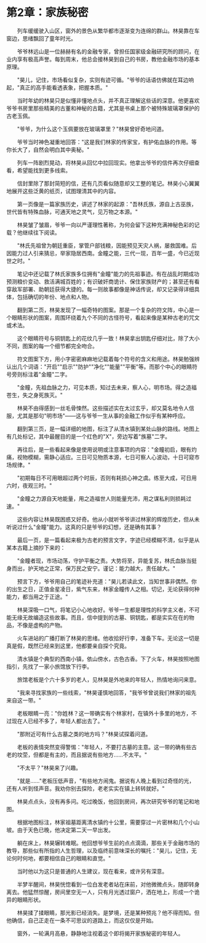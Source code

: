 # 第2章：家族秘密

　　列车缓缓驶入山区，窗外的景色从繁华都市逐渐变为连绵的群山。林昊靠在车窗边，思绪飘回了童年时光。

　　爷爷林远山是一位赫赫有名的金融专家，曾担任国家级金融研究所的顾问，在业内享有极高声誉。每到周末，他总会接林昊到自己的书房，教他金融市场的基本原理。

　　"昊儿，记住，市场看似复杂，实则有迹可循。"爷爷的话语仿佛就在耳边响起，"真正的高手能看透表象，把握本质。"

　　当时年幼的林昊只是似懂非懂地点头，并不真正理解这些话的深意。他更喜欢爷爷书房里那些精美的古董和神秘的古籍，尤其是书桌上那个被特殊玻璃罩保护的古老玉佩。

　　"爷爷，为什么这个玉佩要放在玻璃罩里？"林昊曾好奇地问道。

　　爷爷当时神色凝重地回答："这是我们林家的传家宝，有护佑血脉的作用。等你长大了，自然会明白其中奥秘。"

　　列车一阵剧烈晃动，将林昊从回忆中拉回现实。他拿出爷爷的信件再次仔细查看，希望能找到更多线索。

　　信封里除了那封简短的信，还有几页看似随意却又工整的笔记。林昊小心翼翼地展开这些泛黄的纸页，试图理清其中的内容。

　　第一页像是一篇家族历史，讲述了林家的起源："吾林氏族，源自上古巫族，世代皆有特殊血脉，可通天地之灵气，见万物之本源。"

　　林昊皱了皱眉，爷爷一向以严谨理性著称，为何会留下这种充满神秘色彩的记载？他继续往下阅读。

　　"林氏先祖曾为朝廷重臣，掌管户部钱粮，因能预见天灾人祸，屡救国难。后因能力过人引来猜忌，举家隐居西南。金瞳之能，三代一现，百年一盛，今已近现世之时。"

　　笔记中还记载了林氏家族多位拥有"金瞳"能力的先祖事迹。有在战乱时期成功预测粮价变动、救活满城百姓的；有识破奸商诡计、保住家族财产的；甚至还有看穿敌军部署、助朝廷获得大捷的。每一则故事都像是神话传说，却又记录得详细具体，包括确切的年份、地点和人物。

　　翻到第二页，林昊发现了一幅奇特的图案。那是一个复杂的符文阵，中心是一个眼睛形状的图案，周围环绕着九个不同的古怪符号，看起来像是某种古老的咒文或术法。

　　这个眼睛符号与铜钥匙上的花纹几乎一致！林昊拿出钥匙仔细对比，除了大小不同，图案的每一个细节都完全吻合。

　　符文图案下方，用小字密密麻麻地记载着每个符号的含义和用途。林昊勉强辨认出几个词语："开启""启示""防护""净化""能量""平衡"等。而那个中心的眼睛符号旁则标注着"金瞳"二字。

　　"金瞳，先祖血脉之力，可见本质，知过去未来，察人心，明市场。得之造福苍生，失之身死族灭。"

　　林昊不由得感到一丝毛骨悚然。这些描述实在太过玄乎，却又莫名地令人信服，尤其是那句"明市场"——这与爷爷一生从事的金融工作似乎有某种呼应。

　　翻到第三页，是一幅详细的地图，标注了从清水镇到某处山脉的路线。地图上有几处标记，其中最醒目的是一个红色的"X"，旁边写着"族墓"二字。

　　再往后，是一些看起来像是使用说明或注意事项的内容："金瞳初启，眼有灼痛，视物模糊，需静心适应。三日可见物质本源，七日可察人心波动，十日可窥市场规律。"

　　"初期每日不可用眼超过两个时辰，否则有耗损心神之虞。练至大成，可日用六时，夜观三时。"

　　"金瞳之力源自天地能量，用之造福世人则能量充沛，用之谋私利则损耗过速。"

　　这些内容让林昊既困惑又好奇。他从小就听爷爷讲过林家的辉煌历史，但从未听说过什么"金瞳"能力。这真的只是爷爷的幻想，还是确有其事？

　　最后一页，是一篇看起来极为古老的预言文字，字迹已经模糊不清，似乎是从某本古籍上摘抄下来的：

　　"金瞳者现，市场动荡，守护平衡之责。大势将至，异能复苏，林氏血脉当挺身而出，护天地之正常，保万民之安宁。谨记：能力越大，责任越大。"

　　预言下方，爷爷用自己的笔迹补充道："昊儿若读此文，当知世事非偶然。你的出生之日，正值金星凌日，紫气东来，林家金瞳传人之相。切记，无论获得何种能力，都当用之于正途。"

　　林昊深吸一口气，将笔记小心地收好。爷爷一生都是理性的科学主义者，不可能无缘无故编造这些故事。而且，信中提到的古墓、铜钥匙，都是实实在在的物品，不像是虚构的产物。

　　火车进站的广播打断了林昊的思绪。他收拾好行李，准备下车。无论这一切是真是假，既然已经来到这里，他都要亲自探个究竟。

　　清水镇是个典型的西南小镇，依山傍水，古色古香。下了火车，林昊按照地图指引，先找了一家小旅馆放下行李。

　　旅馆老板是个六十多岁的老人，见林昊是外地来的年轻人，热情地询问来意。

　　"我来寻找家族的一些线索，"林昊谨慎地回答，"我爷爷曾说我们林家的祖先来自这一带。"

　　老板眼睛一亮："你姓林？这一带确实有个林家村，在镇外十多里的地方，不过现在人已经不多了，年轻人都出去了。"

　　"那附近可有什么古墓之类的地方吗？"林昊试探着问道。

　　老板的表情突然变得警惕："年轻人，不要打古墓的主意。这一带的确有些古老的坟茔，但都是有主的，而且据说有些地方……不太平。"

　　"不太平？"林昊来了兴趣。

　　"就是……"老板压低声音，"有些地方闹鬼。据说有人晚上看到过奇怪的光，还有人听到怪声音。我劝你别去探险，老老实实在镇上转转就好。"

　　林昊点点头，没有再多问。吃过晚饭，他回到房间，再次研究爷爷的笔记和地图。

　　根据地图标注，林家祖墓距离清水镇约十公里，需要穿过一片密林和几个小山坡。由于天色已晚，他决定第二天一早出发。

　　躺在床上，林昊辗转难眠。他回想爷爷生前的点点滴滴，那些关于金融市场的教导，那些似有所指的人生哲理，以及临终前意味深长的嘱托："昊儿，记住，无论何时何地，都要相信自己的眼睛和直觉。"

　　当时他以为这只是普通的人生建议，现在看来，或许另有深意。

　　半梦半醒间，林昊恍惚看到一位白发老者站在床前，对他微微点头，随即转身离去。他猛然惊醒，房间里空无一人，只有月光透过窗户，洒在地上，形成一个诡异的眼睛形状。

　　林昊揉了揉眼睛，那光影已经消失。是梦境，还是某种预兆？他不得而知。但他确信，自己正走在一条不可思议的道路上，而这仅仅是开始。

　　窗外，一轮满月高悬，静静地注视着这个即将揭开家族秘密的年轻人。 